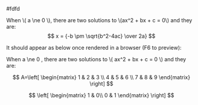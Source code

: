 #fdfd

When \\( a \ne 0 \\), there are two solutions to \\(ax^2 + bx + c = 0\\) and they are:
$$ x = {-b \pm \sqrt{b^2-4ac} \over 2a} $$

It should appear as below once rendered in a browser (F6 to preview):

When a \ne 0 , there are two solutions to \\( ax^2 + bx + c = 0 \\) and they are:

$$ A=\left[ \begin{matrix}
1 & 2 & 3 \\
4 & 5 & 6 \\
7 & 8 & 9
\end{matrix} \right]  $$ 

$$ \left[
\begin{matrix}
1 & 0\\
0 & 1
\end{matrix}
\right] $$